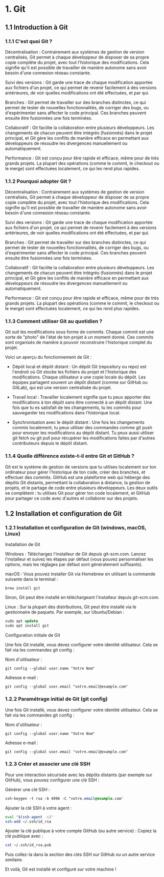 # 1. Git

## 1.1 Introduction à Git

### 1.1.1 C'est quoi Git ?

Décentralisation : Contrairement aux systèmes de gestion de version centralisés, Git permet à chaque développeur de disposer de sa propre copie complète du projet, avec tout l'historique des modifications. Cela signifie qu'il est possible de travailler de manière autonome sans avoir besoin d'une connexion réseau constante.

Suivi des versions : Git garde une trace de chaque modification apportée aux fichiers d'un projet, ce qui permet de revenir facilement à des versions antérieures, de voir quelles modifications ont été effectuées, et par qui.

Branches : Git permet de travailler sur des branches distinctes, ce qui permet de tester de nouvelles fonctionnalités, de corriger des bugs, ou d'expérimenter sans affecter le code principal. Ces branches peuvent ensuite être fusionnées une fois terminées.

Collaboratif : Git facilite la collaboration entre plusieurs développeurs. Les changements de chacun peuvent être intégrés (fusionnés) dans le projet principal, et Git gère les conflits de manière efficace en permettant aux développeurs de résoudre les divergences manuellement ou automatiquement.

Performance : Git est conçu pour être rapide et efficace, même pour de très grands projets. La plupart des opérations (comme le commit, le checkout ou le merge) sont effectuées localement, ce qui les rend plus rapides.

### 1.1.2 Pourquoi adopter Git ? 

Décentralisation : Contrairement aux systèmes de gestion de version centralisés, Git permet à chaque développeur de disposer de sa propre copie complète du projet, avec tout l'historique des modifications. Cela signifie qu'il est possible de travailler de manière autonome sans avoir besoin d'une connexion réseau constante.

Suivi des versions : Git garde une trace de chaque modification apportée aux fichiers d'un projet, ce qui permet de revenir facilement à des versions antérieures, de voir quelles modifications ont été effectuées, et par qui.

Branches : Git permet de travailler sur des branches distinctes, ce qui permet de tester de nouvelles fonctionnalités, de corriger des bugs, ou d'expérimenter sans affecter le code principal. Ces branches peuvent ensuite être fusionnées une fois terminées.

Collaboratif : Git facilite la collaboration entre plusieurs développeurs. Les changements de chacun peuvent être intégrés (fusionnés) dans le projet principal, et Git gère les conflits de manière efficace en permettant aux développeurs de résoudre les divergences manuellement ou automatiquement.

Performance : Git est conçu pour être rapide et efficace, même pour de très grands projets. La plupart des opérations (comme le commit, le checkout ou le merge) sont effectuées localement, ce qui les rend plus rapides.

### 1.1.3 Comment utiliser Git au quotidien ?

Git suit les modifications sous forme de commits. Chaque commit est une sorte de "photo" de l'état de ton projet à un moment donné. Ces commits sont organisés de manière à pouvoir reconstruire l'historique complet du projet.

Voici un aperçu du fonctionnement de Git :

- Dépôt local et dépôt distant :
  Un dépôt Git (repository ou repo) est l'endroit où Git stocke les fichiers du projet et l'historique des modifications. Chaque utilisateur a une copie locale du dépôt.
  Les équipes partagent souvent un dépôt distant (comme sur GitHub ou GitLab), qui est une version centralisée du projet.

- Travail local :
  Travailler localement signifie que tu peux apporter des modifications à ton dépôt sans être connecté à un dépôt distant.
  Une fois que tu es satisfait de tes changements, tu les commits pour sauvegarder tes modifications dans l'historique local.

- Synchronisation avec le dépôt distant :
  Une fois les changements commis localement, tu peux utiliser des commandes comme git push pour envoyer tes modifications au dépôt distant.
  Tu peux aussi utiliser git fetch ou git pull pour récupérer les modifications faites par d'autres contributeurs depuis le dépôt distant.

### 1.1.4 Quelle différence existe-t-il entre Git et GitHub ?

Git est le système de gestion de versions que tu utilises localement sur ton ordinateur pour gérer l’historique de ton code, créer des branches, et effectuer des commits.
GitHub est une plateforme web qui héberge des dépôts Git distants, permettant la collaboration à distance, la gestion de projets, et le partage de code entre plusieurs développeurs.
Les deux outils se complètent : tu utilises Git pour gérer ton code localement, et GitHub pour partager ce code avec d'autres et collaborer sur des projets.

## 1.2 Installation et configuration de Git

### 1.2.1 Installation et configuration de Git (windows, macOS, Linux)

Installation de Git

Windows :
Téléchargez l'installeur de Git depuis git-scm.com. Lancez l'installeur et suivez les étapes par défaut (vous pouvez personnaliser les options, mais les réglages par défaut sont généralement suffisants).

macOS :
Vous pouvez installer Git via Homebrew en utilisant la commande suivante dans le terminal :

```nginx
brew install git
```

Sinon, Git peut être installé en téléchargeant l'installeur depuis git-scm.com.

Linux :
Sur la plupart des distributions, Git peut être installé via le gestionnaire de paquets. Par exemple, sur Ubuntu/Debian :

```sql
sudo apt update
sudo apt install git
```

Configuration initiale de Git

Une fois Git installé, vous devez configurer votre identité utilisateur. Cela se fait via les commandes git config :

Nom d'utilisateur :

```arduino
git config --global user.name "Votre Nom"
```

Adresse e-mail :

```nginx
git config --global user.email "votre.email@example.com"
```

### 1.2.2 Paramétrage initial de Git (git config)

Une fois Git installé, vous devez configurer votre identité utilisateur. Cela se fait via les commandes git config :

Nom d'utilisateur :

```arduino
git config --global user.name "Votre Nom"
```

Adresse e-mail :

```nginx
git config --global user.email "votre.email@example.com"
```

### 1.2.3 Créer et associer une clé SSH

Pour une interaction sécurisée avec les dépôts distants (par exemple sur GitHub), vous pouvez configurer une clé SSH :

Générer une clé SSH :

```css
ssh-keygen -t rsa -b 4096 -C "votre.email@example.com"
```

Ajouter la clé SSH à votre agent :

```bash
eval "$(ssh-agent -s)"
ssh-add ~/.ssh/id_rsa
```

Ajouter la clé publique à votre compte GitHub (ou autre service) :
Copiez la clé publique avec :

```bash
cat ~/.ssh/id_rsa.pub
```
Puis collez-la dans la section des clés SSH sur GitHub ou un autre service similaire.

Et voilà, Git est installé et configuré sur votre machine !